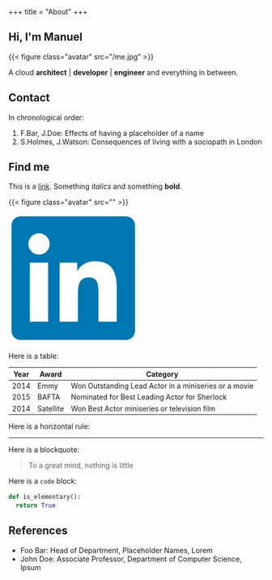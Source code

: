 +++
title = "About"
+++

## Hi, I'm Manuel

{{< figure class="avatar" src="/me.jpg" >}}

A cloud **architect** | **developer** | **engineer** and everything in between.





## Contact

In chronological order:
1. F.Bar, J.Doe: Effects of having a placeholder of a name
2. S.Holmes, J.Watson: Consequences of living with a sociopath in London

## Find me

This is a [link](http://google.com). Something *italics* and something **bold**.

{{< figure class="avatar" src="" >}}

![Example image](https://github.com/devicons/devicon/blob/master/icons/linkedin/linkedin-original.svg)


Here is a table:

Year | Award | Category
-----|-------|--------
2014 | Emmy  | Won Outstanding Lead Actor in a miniseries or a movie
2015 | BAFTA | Nominated for Best Leading Actor for Sherlock
2014 | Satellite | Won Best Actor miniseries or television film

Here is a horizontal rule:

---

Here is a blockquote:

> To a great mind, nothing is little

Here is a `code` block:

```python
def is_elementary():
  return True
```

## References

* Foo Bar: Head of Department, Placeholder Names, Lorem
* John Doe: Associate Professor, Department of Computer Science, Ipsum

[^1]: This is the first footnote.
[^2]: This is the second footnote.
